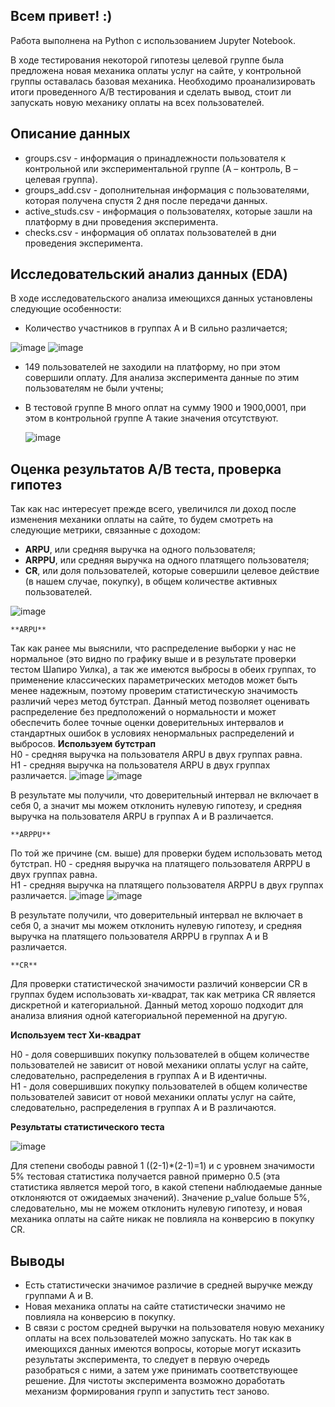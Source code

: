 ## **Всем привет! :)**

Работа выполнена на Python с использованием Jupyter Notebook.

В ходе тестирования некоторой гипотезы целевой группе была предложена новая механика оплаты услуг на сайте, у контрольной группы оставалась базовая механика.
Необходимо проанализировать итоги проведенного А/В тестирования и сделать вывод, стоит ли запускать новую механику оплаты на всех пользователей.

## Описание данных

* groups.csv - информация о принадлежности пользователя к контрольной или экспериментальной группе (А – контроль, B – целевая группа).
* groups_add.csv - дополнительная информация с пользователями, которая получена спустя 2 дня после передачи данных.
* active_studs.csv - информация о пользователях, которые зашли на платформу в дни проведения эксперимента.
* checks.csv - информация об оплатах пользователей в дни проведения эксперимента.

## Исследовательский анализ данных (EDA)

В ходе исследовательского анализа имеющихся данных установлены следующие особенности:
* Количество участников в группах А и В сильно различается;

 ![image](https://github.com/S1lencena/Statistic_A-B_testing/assets/140109674/e94f82cd-534c-41fd-96d4-c0d89c6f7dd0)
 ![image](https://github.com/S1lencena/Statistic_A-B_testing/assets/140109674/7cbdcd98-edd5-4f1d-addd-bf9edf01c333)

* 149 пользователей не заходили на платформу, но при этом совершили оплату. Для анализа эксперимента данные по этим пользователям не были учтены;
* В тестовой группе В много оплат на сумму 1900 и 1900,0001, при этом в контрольной группе А такие значения отсутствуют.

  ![image](https://github.com/S1lencena/Statistic_A-B_testing/assets/140109674/26fd3da3-9c02-40b2-b5e4-f9fb7d1f4ee1)

## Оценка результатов А/В теста, проверка гипотез

Так как нас интересует прежде всего, увеличился ли доход после изменения механики оплаты на сайте, то будем смотреть на следующие метрики, связанные с доходом:

* **ARPU**, или средняя выручка на одного пользователя;
* **ARPPU**, или средняя выручка на одного платящего пользователя;
* **CR**, или доля пользователей, которые совершили целевое действие (в нашем случае, покупку), в общем количестве активных пользователей.

![image](https://github.com/S1lencena/Statistic_A-B_testing/assets/140109674/0e49a319-b38b-476d-8e18-f65357a0ea4d)

`**ARPU**`

Так как ранее мы выяснили, что распределение выборки у нас не нормальное (это видно по графику выше и в результате проверки тестом Шапиро Уилка), а так же имеются выбросы в обеих группах, то применение классических параметрических методов может быть менее надежным, поэтому проверим статистическую значимость различий через метод бутстрап. Данный метод позволяет оценивать распределение без предположений о нормальности и может обеспечить более точные оценки доверительных интервалов и стандартных ошибок в условиях ненормальных распределений и выбросов.
**Используем бутстрап**      
H0 - средняя выручка на пользователя ARPU в двух группах равна.    
H1 - средняя выручка на пользователя ARPU в двух группах различается. 
![image](https://github.com/S1lencena/Statistic_A-B_testing/assets/140109674/48d686ea-9f76-4416-9267-e8d620e636ce)
![image](https://github.com/S1lencena/Statistic_A-B_testing/assets/140109674/94620af0-77e9-43fe-a5c3-29b383c35908)

В результате мы получили, что доверительный интервал не включает в себя 0, а значит мы можем отклонить нулевую гипотезу, и средняя выручка на пользователя ARPU в группах А и В различается.

`**ARPPU**`

По той же причине (см. выше) для проверки будем использовать метод бутстрап.
H0 - средняя выручка на платящего пользователя ARPPU в двух группах равна.    
H1 - средняя выручка на платящего пользователя ARPPU в двух группах различается. 
![image](https://github.com/S1lencena/Statistic_A-B_testing/assets/140109674/a2d61aa6-554e-4c89-b078-fd2c91a5c677)
![image](https://github.com/S1lencena/Statistic_A-B_testing/assets/140109674/1e37068b-1073-4665-870e-48d86fc3e1fa)

В результате получили, что доверительный интервал не включает в себя 0, а значит мы можем отклонить нулевую гипотезу, и средняя выручка на платящего пользователя ARPPU в группах А и В различается.

`**CR**`

Для проверки статистической значимости различий конверсии CR в группах будем использовать хи-квадрат, так как метрика CR является дискретной и категориальной. Данный метод хорошо подходит для анализа влияния одной категориальной переменной на другую.

**Используем тест Хи-квадрат**

H0 - доля совершивших покупку пользователей в общем количестве пользователей не зависит от новой механики оплаты услуг на сайте, следовательно, распределения в группах А и В идентичны.    
H1 - доля совершивших покупку пользователей в общем количестве пользователей зависит от новой механики оплаты услуг на сайте, следовательно, распределения в группах А и В различаются. 

**Результаты статистического теста**

![image](https://github.com/S1lencena/Statistic_A-B_testing/assets/140109674/7ed69cea-9a24-47ae-b6dc-1c983d7aa021)

Для степени свободы равной 1 ((2-1)*(2-1)=1) и с уровнем значимости 5% тестовая статистика получается равной примерно 0.5 (эта статистика является мерой того, в какой степени наблюдаемые данные отклоняются от ожидаемых значений). 
Значение p_value больше 5%, следовательно, мы не можем отклонить нулевую гипотезу, и новая механика оплаты на сайте никак не повлияла на конверсию в покупку CR.

## Выводы

* Есть статистически значимое различие в средней выручке между группами А и В.
* Новая механика оплаты на сайте статистически значимо не повлияла на конверсию в покупку.
* В связи с ростом средней выручки на пользователя новую механику оплаты на всех пользователей можно запускать. Но так как в имеющихся данных имеются вопросы, которые могут исказить результаты эксперимента, то следует в первую очередь разобраться с ними, а затем уже принимать соответствующее решение. Для чистоты эксперимента возможно доработать механизм формирования групп и запустить тест заново.
